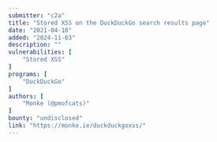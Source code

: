 ```yaml
---
submitter: "c2a"
title: "Stored XSS on the DuckDuckGo search results page"
date: "2021-04-10"
added: "2024-11-03"
description: ""
vulnerabilities: [
    "Stored XSS"
]
programs: [
    "DuckDuckGo"
]
authors: [
    "Monke (@pmofcats)"
]
bounty: "undisclosed"
link: "https://monke.ie/duckduckgoxss/"
---
```




